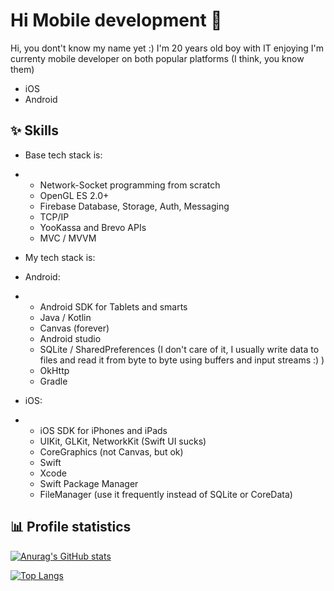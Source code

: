 # Hi Mobile development 👋

Hi, you dont't know my name yet :)
I'm 20 years old boy with IT enjoying
I'm currenty mobile developer on both popular platforms
(I think, you know them)
* iOS
* Android

## ✨ Skills

* Base tech stack is:
* * Network-Socket programming from scratch
  * OpenGL ES 2.0+
  * Firebase Database, Storage, Auth, Messaging
  * TCP/IP
  * YooKassa and Brevo APIs
  * MVC / MVVM

* My tech stack is:

* Android:
* * Android SDK for Tablets and smarts
  * Java / Kotlin
  * Canvas (forever)
  * Android studio
  * SQLite / SharedPreferences (I don't care of it, I usually write data to files and read it from byte to byte using buffers and input streams :) )
  * OkHttp
  * Gradle

* iOS:
* * iOS SDK for iPhones and iPads
  * UIKit, GLKit, NetworkKit (Swift UI sucks)
  * CoreGraphics (not Canvas, but ok)
  * Swift
  * Xcode
  * Swift Package Manager
  * FileManager (use it frequently instead of SQLite or CoreData)


## 📊 Profile statistics
[![Anurag's GitHub stats](https://github-readme-stats.vercel.app/api?username=GoodDamn&theme=dark)](https://github.com/anuraghazra/github-readme-stats)

[![Top Langs](https://github-readme-stats.vercel.app/api/top-langs/?username=GoodDamn&show_icons=true&theme=dark&count_private=true&layout=compact&card_width=445&langs_count=4)](https://github.com/anuraghazra/github-readme-stats)

<!--
**GoodDamn/GoodDamn** is a ✨ _special_ ✨ repository because its `README.md` (this file) appears on your GitHub profile.

Here are some ideas to get you started:

- 🔭 I’m currently working on ...
- 🌱 I’m currently learning ...
- 👯 I’m looking to collaborate on ...
- 🤔 I’m looking for help with ...
- 💬 Ask me about ...
- 📫 How to reach me: ...
- 😄 Pronouns: ...
- ⚡ Fun fact: ...
-->
